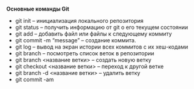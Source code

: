 **Основные команды Git**

*   git init – инициализация локального репозитория
*	git status – получить информацию от git о его текущем состоянии
*	git add – добавить файл или файлы к следующему коммиту
*	git commit -m “message” – создание коммита.
*	git log – вывод на экран истории всех коммитов с их хеш-кодами
*	git branch – посмотреть список веток в репозитории
*	git branch <название ветки> – создать новую ветку
*	git checkout <название ветки> – переход к другой ветке
*	git branch -d <название ветки> – удалить ветку
*   git commit -am